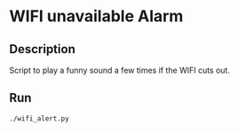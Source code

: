 # WIFI unavailable Alarm

## Description
Script to play a funny sound a few times if the WIFI cuts out.

## Run
`./wifi_alert.py`

